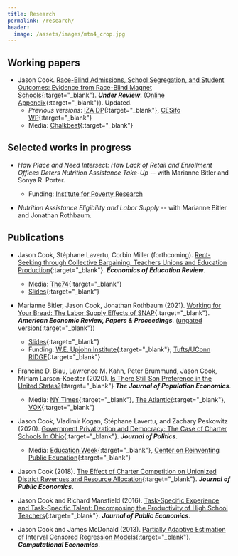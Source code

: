 ```yaml
---
title: Research
permalink: /research/
header:
  image: /assets/images/mtn4_crop.jpg
---
```


## Working papers

- Jason Cook. [Race-Blind Admissions, School Segregation, and Student Outcomes: Evidence from Race-Blind Magnet Schools](https://papers.ssrn.com/sol3/papers.cfm?abstract_id=3818304){:target="_blank"}. **<i>Under Review</i>**. ([Online Appendix](https://drive.google.com/file/d/1w3GBpFcCJ2A_BAb9VxE-zIAF4YT3y1ip/view?usp=sharing){:target="_blank"}). Updated.
	- <i>Previous versions</i>: [IZA DP](https://www.iza.org/publications/dp/11909/race-blind-admissions-school-segregation-and-student-outcomes-evidence-from-race-blind-magnet-school-lotteries){:target="_blank"}, [CESifo WP](https://www.cesifo.org/en/publikationen/2018/working-paper/race-blind-admissions-school-segregation-and-student-outcomes){:target="_blank"}
	- Media: [Chalkbeat](https://www.chalkbeat.org/posts/us/2018/07/25/the-feds-are-discouraging-districts-from-using-race-to-integrate-schools-a-new-study-points-to-a-potential-downside/){:target="_blank"}



## Selected works in progress

- *How Place and Need Intersect: How Lack of Retail and Enrollment Offices Deters Nutrition Assistance Take-Up* -- with Marianne Bitler and Sonya R. Porter.
	- Funding: [Institute for Poverty Research](https://www.irp.wisc.edu/)

- *Nutrition Assistance Eligibility and Labor Supply* -- with Marianne Bitler and Jonathan Rothbaum.


## Publications

- Jason Cook, Stéphane Lavertu, Corbin Miller (forthcoming). [Rent-Seeking through Collective Bargaining: Teachers Unions and Education Production](https://urldefense.com/v3/__https:/www.edworkingpapers.com/ai20-316__;!!KGKeukY!n-2ngSghBP2VYXkh23zwoppBPXL9AM0DmHVW6TGe-RkGQXi8-Z6Hfzy5r6sGMmiq$){:target="_blank"}. **<i>Economics of Education Review</i>**.
	- Media: [The74](https://nam12.safelinks.protection.outlook.com/?url=https%3A%2F%2Fwww.the74million.org%2Fteachers-unions-lift-salaries-and-school-spending-research-shows-but-evidence-on-student-achievement-is-mixed%2F&data=04%7C01%7CJBC50%40pitt.edu%7C708d05e59df84c6e4dc808d8f5d20bbb%7C9ef9f489e0a04eeb87cc3a526112fd0d%7C1%7C0%7C637529629780979704%7CUnknown%7CTWFpbGZsb3d8eyJWIjoiMC4wLjAwMDAiLCJQIjoiV2luMzIiLCJBTiI6Ik1haWwiLCJXVCI6Mn0%3D%7C1000&sdata=AmBmuUVbtloULCwOGp3CcdX%2BCxv0A3M6wOhXYeN7188%3D&reserved=0){:target="_blank"}
	- [Slides](https://drive.google.com/file/d/1xqCYBB4jPps5uwHa74mjz20sF9rdpdPA/view?usp=sharing){:target="_blank"}

- Marianne Bitler, Jason Cook, Jonathan Rothbaum (2021). [Working for Your Bread: The Labor Supply Effects of SNAP](https://www.aeaweb.org/articles?id=10.1257/pandp.20211094){:target="_blank"}. **<i>American Economic Review, Papers & Proceedings</i>**. ([ungated version](https://github.com/jasoncookecon/econ4651/blob/master/AEAPP_2021_BCR/Working_for_your_Bread.pdf){:target="_blank"})
	- [Slides](https://rawcdn.githack.com/jasoncookecon/econ4651/666652dd25306c2c4cdeb9e7a5f7ee3759699900/AEAPP_2021_BCR/AEAPP_Bitler_Cook_Rothbaum.html){:target="_blank"}
	- Funding: [W.E. Upjohn Institute](https://research.upjohn.org/grants/){:target="_blank"}; [Tufts/UConn RIDGE](https://ridge.nutrition.tufts.edu/research-grants/2019){:target="_blank"}

- Francine D. Blau, Lawrence M. Kahn, Peter Brummund, Jason Cook, Miriam Larson-Koester (2020). [Is There Still Son Preference in the United States?](https://link.springer.com/article/10.1007/s00148-019-00760-7){:target="_blank"} **<i>The Journal of Population Economics</i>**.
	- Media: [NY Times](https://www.nytimes.com/2018/03/05/upshot/americans-might-no-longer-prefer-sons-over-daughters.html){:target="_blank"}, [The Atlantic](https://www.theatlantic.com/family/archive/2018/11/parent-disappointed-child-gender-sex-preference/576907/){:target="_blank"}, [VOX](https://voxeu.org/article/declining-son-preference-us?utm_source=hootsuite&utm_medium=&utm_term=&utm_content=&utm_campaign=){:target="_blank"}

- Jason Cook, Vladimir Kogan, Stéphane Lavertu, and Zachary Peskowitz (2020). [Government Privatization and Democracy: The Case of Charter Schools In Ohio](https://www.journals.uchicago.edu/doi/10.1086/705818){:target="_blank"}. **<i>Journal of Politics</i>**.
	- Media: [Education Week](http://blogs.edweek.org/edweek/District_Dossier/2019/06/charter_enrollment_school_board_elections.html?cmp=eml-enl-eu-news3&M=58851711&U=1601695&UUID=45c005197da02c5992c9935b4883212f){:target="_blank"}, [Center on Reinventing Public Education](https://www.crpe.org/thelens/how-charter-schools-help-cultivate-good-citizenship){:target="_blank"}

- Jason Cook (2018). [The Effect of Charter Competition on Unionized District Revenues and Resource Allocation](http://authors.elsevier.com/sd/article/S0047272717302050){:target="_blank"}. **<i>Journal of Public Economics</i>**.

- Jason Cook and Richard Mansfield (2016). [Task-Specific Experience and Task-Specific Talent: Decomposing the Productivity of High School Teachers](http://www.sciencedirect.com/science/article/pii/S0047272716300299){:target="_blank"}. **<i>Journal of Public Economics</i>**. 

- Jason Cook and James McDonald (2013). [Partially Adaptive Estimation of Interval Censored Regression Models](https://link.springer.com/article/10.1007/s10614-012-9324-0){:target="_blank"}. **<i>Computational Economics</i>**. 

